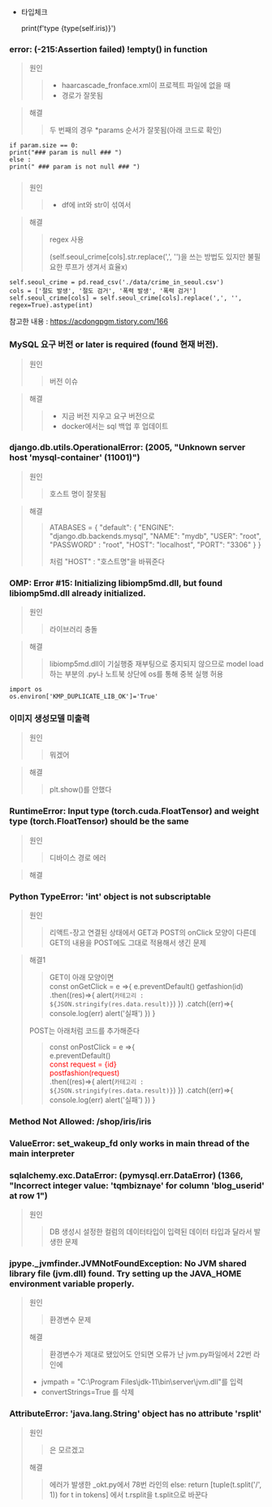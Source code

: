 - 타입체크 


    print(f'type {type(self.iris)}')
### error: (-215:Assertion failed) !empty() in function
> 원인
>>- haarcascade_fronface.xml이 프로젝트 파일에 없을 때
>>- 경로가 잘못됨

> 해결
>> 두 번째의 경우 *params 순서가 잘못됨(아래 코드로 확인) 
> 
    if param.size == 0:
    print("### param is null ### ")
    else :
    print(" ### param is not null ### ")

### 
> 원인
>>- df에 int와 str이 섞여서

> 해결
>>  regex 사용 <p> (self.seoul_crime[cols].str.replace(',', '')을 쓰는 방법도 있지만 불필요한 루프가 생겨서 효율x)
> 
    self.seoul_crime = pd.read_csv('./data/crime_in_seoul.csv')
    cols = ['절도 발생', '절도 검거', '폭력 발생', '폭력 검거']
    self.seoul_crime[cols] = self.seoul_crime[cols].replace(',', '', regex=True).astype(int)
참고한 내용 : <a href>https://acdongpgm.tistory.com/166

### MySQL 요구 버전 or later is required (found 현재 버전).
> 원인 
>> 버전 이슈

> 해결
>> - 지금 버전 지우고 요구 버전으로
>> - docker에서는 sql 백업 후 업데이트 

### django.db.utils.OperationalError: (2005, "Unknown server host 'mysql-container' (11001)")
> 원인
>> 호스트 명이 잘못됨

> 해결
>>  ATABASES = {
    "default": {
        "ENGINE": "django.db.backends.mysql",
        "NAME": "mydb",
        "USER": "root",
        "PASSWORD" : "root",
        "HOST": "localhost",
        "PORT": "3306"
    }
}<p>처럼 "HOST" : "호스트명"을 바꿔준다

### OMP: Error #15: Initializing libiomp5md.dll, but found libiomp5md.dll already initialized.
> 원인
>> 라이브러리 충돌

> 해결
>> libiomp5md.dll이 기실행중
>> 재부팅으로 중지되지 않으므로 model load하는 부분의 .py나 노트북 상단에 os를 통해 중복 실행 허용

    import os
    os.environ['KMP_DUPLICATE_LIB_OK']='True'

### 이미지 생성모델 미출력
> 원인 
>> 뭐겠어

> 해결
>> plt.show()를 안했다

### RuntimeError: Input type (torch.cuda.FloatTensor) and weight type (torch.FloatTensor) should be the same
> 원인
>> 디바이스 경로 에러

> 해결
> >>

### Python TypeError: 'int' object is not subscriptable
> 원인
>> 리액트-장고 연결된 상태에서 GET과 POST의 onClick 모양이 다른데 GET의 내용을 POST에도 그대로 적용해서 생긴 문제

> 해결1
>>  GET이 아래 모양이면</br>
    const onGetClick = e =>{
        e.preventDefault()
        getfashion(id)
        .then((res)=>{
            alert(`카테고리 : ${JSON.stringify(res.data.result)}`)
        })
        .catch((err)=>{
            console.log(err)
            alert('실패')
        })
    }
> 
> POST는 아래처럼 코드를 추가해준다
>
>>  const onPostClick = e =>{</br>
    e.preventDefault()</br>
    <a style=color:red>const request = {id} </br>
    postfashion(request) </a></br>
    .then((res)=>{
        alert(`카테고리 : ${JSON.stringify(res.data.result)}`)
    })
    .catch((err)=>{
        console.log(err)
        alert('실패')
    })
}

### Method Not Allowed: /shop/iris/iris
### ValueError: set_wakeup_fd only works in main thread of the main interpreter
### sqlalchemy.exc.DataError: (pymysql.err.DataError) (1366, "Incorrect integer value: 'tqmbiznaye' for column 'blog_userid' at row 1")
> 원인
>> DB 생성시 설정한 컬럼의 데이터타입이 입력된 데이터 타입과 달라서 발생한 문제
### jpype._jvmfinder.JVMNotFoundException: No JVM shared library file (jvm.dll) found. Try setting up the JAVA_HOME environment variable properly.
> 원인
>> 환경변수 문제
> 
> 해결
>> 환경변수가 제대로 됐있어도 안되면 
>> 오류가 난 jvm.py파일에서 22번 라인에
> - jvmpath = "C:\\Program Files\\jdk-11\\bin\\server\\jvm.dll"를 입력
> - convertStrings=True 를 삭제

### AttributeError: 'java.lang.String' object has no attribute 'rsplit'
> 원인
>> 은 모르겠고
> 
> 해결
>> 에러가 발생한 _okt.py에서 78번 라인의 
>>         else:
            return [tuple(t.split('/', 1)) for t in tokens]
> 에서 t.rsplit을 t.split으로 바꾼다